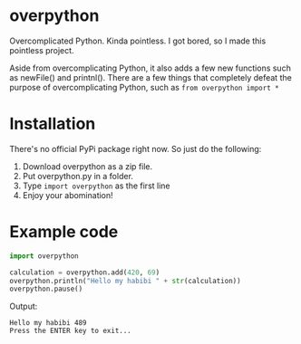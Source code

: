 # overpython
Overcomplicated Python. Kinda pointless.
I got bored, so I made this pointless project.

Aside from overcomplicating Python, it also adds a few new functions such as newFile() and printnl().
There are a few things that completely defeat the purpose of overcomplicating Python, such as `from overpython import *`
# Installation
There's no official PyPi package right now. So just do the following:
  1. Download overpython as a zip file.
  2. Put overpython.py in a folder.
  3. Type `import overpython` as the first line
  4. Enjoy your abomination!
# Example code
```python
import overpython

calculation = overpython.add(420, 69)
overpython.println("Hello my habibi " + str(calculation))
overpython.pause()
```
Output:
```
Hello my habibi 489
Press the ENTER key to exit...
```
